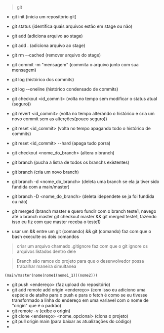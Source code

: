 > git

- git init (inicia um repositório git)
- git status (identifica quais arquivos estão em stage ou não)
- git add <file> (adiciona arquivo ao stage)
- git add . (adiciona arquivo ao stage)
- git rm --cached <file> (remover arquivo do stage)
- git commit -m "mensagem" (commita o arquivo junto com sua mensagem)
- git log (histórico dos commits)
- git log --oneline (histórico condensado de commits)
- git checkout <id_commit> (volta no tempo sem modificar o status atual (seguro))
- git revert <id_commit> (volta no tempo alterando o histórico e cria um novo commit sem as alterções(pouco seguro))
- git reset <id_commit> (volta no tempo apagando todo o histórico de commits)
- git reset <id_commit> --hard (apaga tudo porra)
- git checkout <nome_do_branch> (altera o branch)
- git branch (pucha a listra de todos os branchs existentes)
- git branch <nome> (cria um novo branch)
- git branch -d <nome_do_branch> (deleta uma branch se ela ja tiver sido fundida com a main/master)
- git branch -D <nome_do_branch> (deleta idependete se ja foi fundida ou não)
- git merged <nome> (branch master e quero fundir com o branch teste1, navego até o branch master git checkout master && git merged teste1, fazendo isso eu fiz com que master receba o teste1)

- usar um && entre um git (comando) && git (comando) faz com que o bash execulte os dois comandos

> criar um arquivo chamado .gitignore faz com que o git ignore os arquivos listados dentro dele

> Branch são ramos do projeto para que o desenvolvedor possa trabalhar maneira simultanea

`(main/master(nome(nome1(nome1_1))(nome2)))      
`

- git push <endereço> <branch> (faz upload do repositório)
- git add remote add origin <endereço> (com isso eu adiciono uma espécie de atalho para o push e para o fetch é como se eu tivesse transformado a linha do endereço em uma variavel com o nome de "origin" que é o padrão)
- git remote -v (exibe o origin)
- git clone <endereço> <nome_opcional> (clona o projeto)
- git pull origin main (para baixar as atualizações do código)
- 